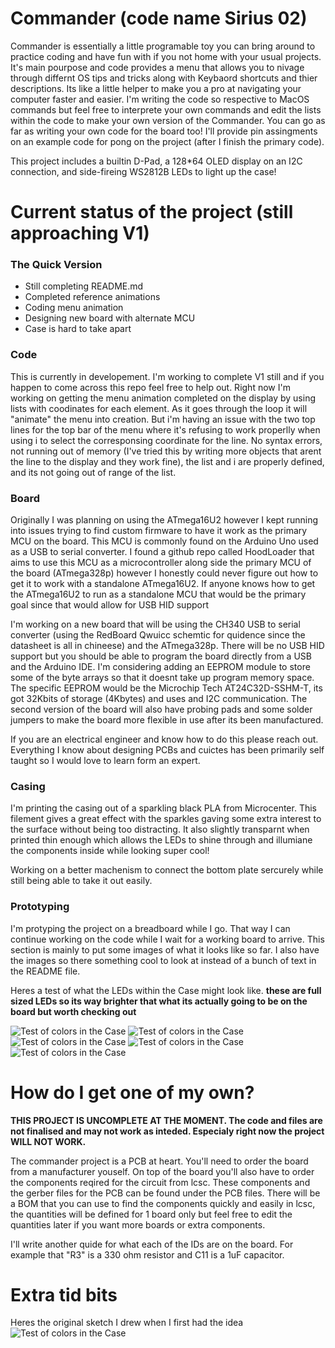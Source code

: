 # Commander (code name Sirius 02)
Commander is essentially a little programable toy you can bring around to practice coding and have fun with if you not home with your usual projects. It's main pourpose and code provides a menu that allows you to nivage through differnt OS tips and tricks along with Keybaord shortcuts and thier descriptions. Its like a little helper to make you a pro at navigating your computer faster and easier. I'm writing the code so respective to MacOS commands but feel free to interprete your own commands and edit the lists within the code to make your own version of the Commander. You can go as far as writing your own code for the board too! I'll provide pin assingments on an example code for pong on the project (after I finish the primary code). 

This project includes a builtin D-Pad, a 128*64 OLED display on an I2C connection, and side-fireing WS2812B LEDs to light up the case!

# Current status of the project (still approaching V1)

### The Quick Version
- Still completing README.md
- Completed reference animations
- Coding menu animation
- Designing new board with alternate MCU
- Case is hard to take apart

### Code
This is currently in developement. I'm working to complete V1 still and if you happen to come across this repo feel free to help out. Right now I'm working on getting the menu animation completed on the display by using lists with coodinates for each element. As it goes through the loop it will "animate" the menu into creation. But i'm having an issue with the two top lines for the top bar of the menu where it's refusing to work properlly when using i to select the corresponsing coordinate for the line. No syntax errors, not running out of memory (I've tried this by writing more objects that arent the line to the display and they work fine), the list and i are properly defined, and its not going out of range of the list. 

### Board
Originally I was planning on using the ATmega16U2 however I kept running into issues trying to find custom firmware to have it work as the primary MCU on the board. This MCU is commonly found on the Arduino Uno used as a USB to serial converter. I found a github repo called HoodLoader that aims to use this MCU as a microcontroller along side the primary MCU of the board (ATmega328p) however I honestly could never figure out how to get it to work with a standalone ATmega16U2. If anyone knows how to get the ATmega16U2 to run as a standalone MCU that would be the primary goal since that would allow for USB HID support

I'm working on a new board that will be using the CH340 USB to serial converter (using the RedBoard Qwuicc schemtic for quidence since the datasheet is all in chineese) and the ATmega328p. There will be no USB HID support but you should be able to program the board directly from a USB and the Arduino IDE. I'm considering adding an EEPROM module to store some of the byte arrays so that it doesnt take up program memory space. The specific EEPROM would be the Microchip Tech AT24C32D-SSHM-T, its got 32Kbits of storage (4Kbytes) and uses and I2C communication. The second version of the board will also have probing pads and some solder jumpers to make the board more flexible in use after its been manufactured.

If you are an electrical engineer and know how to do this please reach out. Everything I know about designing PCBs and cuictes has been primarily self taught so I would love to learn form an expert. 

### Casing
I'm printing the casing out of a sparkling black PLA from Microcenter. This filement gives a great effect with the sparkles gaving some extra interest to the surface without being too distracting. It also slightly transparnt when printed thin enough which allows the LEDs to shine through and illumiane the components inside while looking super cool! 

Working on a better machenism to connect the bottom plate sercurely while still being able to take it out easily. 

### Prototyping
I'm protyping the project on a breadboard while I go. That way I can continue working on the code while I wait for a working board to arrive. This section is mainly to put some images of what it looks like so far. I also have the images so there something cool to look at instead of a bunch of text in the README file. 

Heres a test of what the LEDs within the Case might look like. **these are full sized LEDs so its way brighter that what its actually going to be on the board but worth checking out**

![Test of colors in the Case](/Images/Colors1.jpeg)
![Test of colors in the Case](/Images/Colors2.jpeg)
![Test of colors in the Case](/Images/Colors3.jpeg)
![Test of colors in the Case](/Images/Colors4.jpeg)
![Test of colors in the Case](/Images/Colors5.jpeg)

# How do I get one of my own?
**THIS PROJECT IS UNCOMPLETE AT THE MOMENT. The code and files are not finalised and may not work as inteded. Especialy right now the project WILL NOT WORK.**

The commander project is a PCB at heart. You'll need to order the board from a manufacturer youself. On top of the board you'll also have to order the components reqired for the circuit from lcsc. These components and the gerber files for the PCB can be found under the PCB files. There will be a BOM that you can use to find the components quickly and easily in lcsc, the quantities will be defined for 1 board only but feel free to edit the quantities later if you want more boards or extra components.

I'll write another quide for what each of the IDs are on the board. For example that "R3" is a 330 ohm resistor and C11 is a 1uF capacitor. 

# Extra tid bits
Heres the original sketch I drew when I first had the idea
![Test of colors in the Case](/Images/Idea_sketch.jpeg)


